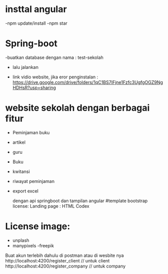 # insttal angular
-npm update/install
-npm star

# Spring-boot
-buatkan database dengan nama : test-sekolah
- lalu jalankan 

- link vidio website, jika eror penginstalan : https://drive.google.com/drive/folders/1qC1BS7IFjne1Fzfc3UgfgOGZ9NgHDHsR?usp=sharing
  
# website sekolah dengan berbagai fitur
- Peminjaman buku
- artikel
- guru
- Buku
- kwitansi
- riwayat peminjaman
- export excel

  dengan api springboot dan tampilan angular
#template bootstrap license:
Landing page :  HTML Codex 

# License image:
- unplash
- manypixels
-freepik

Buat akun terlebih dahulu di postman atau di wesbite nya 
http://localhost:4200/register_client  // untuk client
http://localhost:4200/register_company // untuk company
